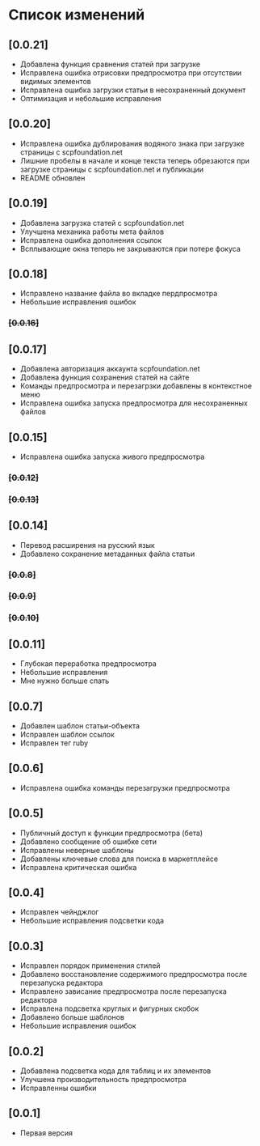 # Список изменений

## [0.0.21]
- Добавлена функция сравнения статей при загрузке
- Исправлена ошибка отрисовки предпросмотра при отсутствии видимых элементов
- Исправлена ошибка загрузки статьи в несохраненный документ
- Оптимизация и небольшие исправления

## [0.0.20]
- Исправлена ошибка дублирования водяного знака при загрузке страницы с scpfoundation.net
- Лишние пробелы в начале и конце текста теперь обрезаются при загрузке страницы с scpfoundation.net и публикации
- README обновлен

## [0.0.19]
- Добавлена загрузка статей с scpfoundation.net
- Улучшена механика работы мета файлов
- Исправлена ошибка дополнения ссылок
- Всплывающие окна теперь не закрываются при потере фокуса

## [0.0.18]
- Исправлено название файла во вкладке пердпросмотра
- Небольшие исправления ошибок

### ~~[0.0.16]~~
## [0.0.17]
- Добавлена авторизация аккаунта scpfoundation.net
- Добавлена функция сохранения статей на сайте
- Команды предпросмотра и перезагрзки добавлены в контекстное меню
- Исправлена ошибка запуска предпросмотра для несохраненных файлов

## [0.0.15]
- Исправлена ошибка запуска живого предпросмотра

### ~~[0.0.12]~~
### ~~[0.0.13]~~
## [0.0.14]
- Перевод расширения на русский язык
- Добавлено сохранение метаданных файла статьи

### ~~[0.0.8]~~
### ~~[0.0.9]~~
### ~~[0.0.10]~~
## [0.0.11]
- Глубокая переработка предпросмотра
- Небольшие исправления
- Мне нужно больше спать

## [0.0.7]
- Добавлен шаблон статьи-объекта
- Исправлен шаблон ссылок
- Исправлен тег ruby

## [0.0.6]
- Исправлена ошибка команды перезагрузки предпросмотра

## [0.0.5]
- Публичный доступ к функции предпросмотра (бета)
- Добавлено сообщение об ошибке сети
- Исправлены неверные шаблоны
- Добавлены ключевые слова для поиска в маркетплейсе
- Исправлена критическая ошибка

## [0.0.4]
- Исправлен чейнджлог
- Небольшие исправления подсветки кода

## [0.0.3]
- Исправлен порядок применения стилей
- Добавлено восстановление содержимого предпросмотра после перезапуска редактора
- Исправлено зависание предпросмотра после перезапуска редактора
- Исправлена подсветка круглых и фигурных скобок
- Добавлено больше шаблонов
- Небольшие исправления ошибок

## [0.0.2]
- Добавлена подсветка кода для таблиц и их элементов
- Улучшена производительность предпросмотра
- Исправленны ошибки

## [0.0.1]
- Первая версия